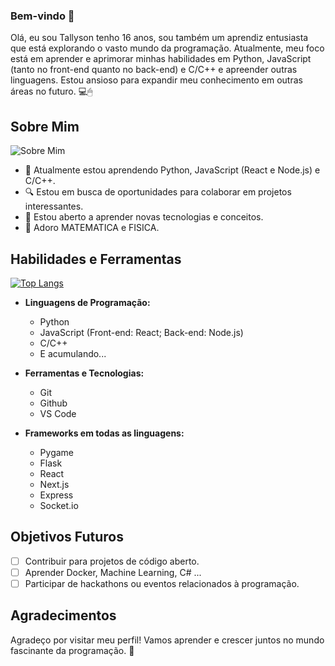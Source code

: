 ### Bem-vindo 👋

Olá, eu sou Tallyson tenho 16 anos, sou também um aprendiz entusiasta que está explorando o vasto mundo da programação. Atualmente, meu foco está em aprender e aprimorar minhas habilidades em Python, JavaScript (tanto no front-end quanto no back-end) e C/C++ e apreender outras linguagens. Estou ansioso para expandir meu conhecimento em outras áreas no futuro. 💻🖱

## Sobre Mim

![Sobre Mim](https://github-readme-stats.vercel.app/api?username=Tallyson-Ruan-Neves&show_icons=true&theme=gotham&locale=pt-br&hide=contribs,prs)

- 🌱 Atualmente estou aprendendo Python, JavaScript (React e Node.js) e C/C++.
- 🔍 Estou em busca de oportunidades para colaborar em projetos interessantes.
- 🤔 Estou aberto a aprender novas tecnologias e conceitos.
- 📖 Adoro MATEMATICA e FISICA.

## Habilidades e Ferramentas
[![Top Langs](https://github-readme-stats.vercel.app/api/top-langs/?username=Tallyson-Ruan-Neves&show_icons=true&theme=gotham&locale=pt-br&layout=compact)](https://github.com/Tallyson-Ruan-Neves/github-readme-stats)
- **Linguagens de Programação:**

  - Python
  - JavaScript (Front-end: React; Back-end: Node.js)
  - C/C++
  - E acumulando...
  
- **Ferramentas e Tecnologias:**
  - Git
  - Github
  - VS Code
  
- **Frameworks em todas as linguagens:**
  - Pygame
  - Flask
  - React
  - Next.js
  - Express
  - Socket.io
<!--
## Projetos

Destaco alguns dos meus projetos mais recentes:

- [Nome do Projeto 1](link para o projeto)
- [Nome do Projeto 2](link para o projeto)
-->

## Objetivos Futuros

- [ ] Contribuir para projetos de código aberto.
- [ ] Aprender Docker, Machine Learning, C# ...
- [ ] Participar de hackathons ou eventos relacionados à programação.
<!--
## Contato

Sinta-se à vontade para entrar em contato comigo por meio das seguintes plataformas:

- [LinkedIn](link para o LinkedIn)
- [Email](seu@email.com)
-->

## Agradecimentos

Agradeço por visitar meu perfil! Vamos aprender e crescer juntos no mundo fascinante da programação. 🚀


<!--
**Tallyson-Ruan-Neves/Tallyson-Ruan-Neves** is a ✨ _special_ ✨ repository because its `README.md` (this file) appears on your GitHub profile.

Here are some ideas to get you started:

- 🔭 I’m currently working on ...
- 🌱 I’m currently learning ...
- 👯 I’m looking to collaborate on ...
- 🤔 I’m looking for help with ...
- 💬 Ask me about ...
- 📫 How to reach me: ...
- 😄 Pronouns: ...
- ⚡ Fun fact: ...
-->
